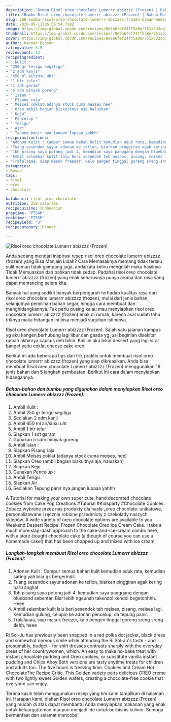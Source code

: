 ```yaml
---
description: "Bumbu Risol oreo chocolate Lumerrr abizzzz (Frozen) | Bahan Membuat Risol oreo chocolate Lumerrr abizzzz (Frozen) Yang Lezat Sekali"
title: "Bumbu Risol oreo chocolate Lumerrr abizzzz (Frozen) | Bahan Membuat Risol oreo chocolate Lumerrr abizzzz (Frozen) Yang Lezat Sekali"
slug: 280-bumbu-risol-oreo-chocolate-lumerrr-abizzzz-frozen-bahan-membuat-risol-oreo-chocolate-lumerrr-abizzzz-frozen-yang-lezat-sekali
date: 2020-09-11T05:56:54.718Z
image: https://img-global.cpcdn.com/recipes/8e9a6fef24ff5a8e/751x532cq70/risol-oreo-chocolate-lumerrr-abizzzz-frozen-foto-resep-utama.jpg
thumbnail: https://img-global.cpcdn.com/recipes/8e9a6fef24ff5a8e/751x532cq70/risol-oreo-chocolate-lumerrr-abizzzz-frozen-foto-resep-utama.jpg
cover: https://img-global.cpcdn.com/recipes/8e9a6fef24ff5a8e/751x532cq70/risol-oreo-chocolate-lumerrr-abizzzz-frozen-foto-resep-utama.jpg
author: Hannah Benson
ratingvalue: 3.5
reviewcount: 12
recipeingredient:
- " Kulit "
- "250 gr terigu segitiga"
- "2 sdm kanji"
- "650 ml airsusu uht"
- "1 btr telur"
- "1 sdt garam"
- "5 sdm minyak goreng"
- " Isian "
- " Pisang raja"
- " Meises coklat adanya stock cuma meises hee"
- " Oreo ambil bagian biskuitnya aja haluskan"
- " Keju"
- " Pencelup "
- " Terigu"
- " Air"
- " Tepung panir nya jangan lupaaa yahhh"
recipeinstructions:
- "Adonan Kulit : Campur semua bahan kulit kemudian aduk rata, kemudian saring yah biar gk bergerindil."
- "Tuang sesendok sayur adonan ke teflon, biarkan pinggiran agak kering baru angkat"
- "1bh pisang saya potong jadi 4, kemudian saya panggang dengan blueband sebentar. Biar lebih ngeunah takendol kendol begetohhhh. Heee"
- "Ambil selembar kulit lalu beri sesendok teh meises, pisang, meises lagi. Kemudian gulung, celupin ke adonan pencelup, da tepung panir."
- "Tralalaaaa, siap masuk freezer, kalo pengen tinggal goreng sreng sreng dehh, heee"
categories:
- Resep
tags:
- risol
- oreo
- chocolate

katakunci: risol oreo chocolate 
nutrition: 258 calories
recipecuisine: Indonesian
preptime: "PT34M"
cooktime: "PT55M"
recipeyield: "3"
recipecategory: Dinner

---
```



![Risol oreo chocolate Lumerrr abizzzz (Frozen)](https://img-global.cpcdn.com/recipes/8e9a6fef24ff5a8e/751x532cq70/risol-oreo-chocolate-lumerrr-abizzzz-frozen-foto-resep-utama.jpg)

Anda sedang mencari inspirasi resep risol oreo chocolate lumerrr abizzzz (frozen) yang Bisa Manjain Lidah? Cara Memasaknya memang tidak terlalu sulit namun tidak gampang juga. andaikata keliru mengolah maka hasilnya Tidak Memuaskan dan bahkan tidak sedap. Padahal risol oreo chocolate lumerrr abizzzz (frozen) yang enak seharusnya punya aroma dan rasa yang dapat memancing selera kita.

Banyak hal yang sedikit banyak berpengaruh terhadap kualitas rasa dari risol oreo chocolate lumerrr abizzzz (frozen), mulai dari jenis bahan, selanjutnya pemilihan bahan segar, hingga cara membuat dan menghidangkannya. Tak perlu pusing kalau mau menyiapkan risol oreo chocolate lumerrr abizzzz (frozen) enak di rumah, karena asal sudah tahu triknya maka hidangan ini bisa menjadi suguhan istimewa.

Risol oreo chocolate Lumerrr abizzzz (Frozen). Salah satu jajanan kampus yg aku kangen,berhubung lagi libur,dan gaada yg jual beginian disekitar rumah akhirnya capcus deh bikin. Kali ini aku bikin dessert yang lagi viral banget yaitu coklat cheese cake oreo.


Berikut ini ada beberapa tips dan trik praktis untuk membuat risol oreo chocolate lumerrr abizzzz (frozen) yang siap dikreasikan. Anda bisa membuat Risol oreo chocolate Lumerrr abizzzz (Frozen) menggunakan 16 jenis bahan dan 5 langkah pembuatan. Berikut ini cara dalam menyiapkan hidangannya.

<!--inarticleads1-->

##### Bahan-bahan dan bumbu yang digunakan dalam menyiapkan Risol oreo chocolate Lumerrr abizzzz (Frozen):

1. Ambil  Kulit :
1. Ambil 250 gr terigu segitiga
1. Sediakan 2 sdm kanji
1. Ambil 650 ml air/susu uht
1. Ambil 1 btr telur
1. Siapkan 1 sdt garam
1. Gunakan 5 sdm minyak goreng
1. Ambil  Isian :
1. Siapkan  Pisang raja
1. Ambil  Meises coklat (adanya stock cuma meises, hee)
1. Siapkan  Oreo (ambil bagian biskuitnya aja, haluskan)
1. Siapkan  Keju
1. Gunakan  Pencelup :
1. Ambil  Terigu
1. Siapkan  Air
1. Sediakan  Tepung panir nya jangan lupaaa yahhh


A Tutorial for making your own super cute, hand decorated chocolate cookies from Cake Pop Creations #Tutorial #Kidsparty #Chocolate Cookies. Zobacz wybrane przez nas produkty dla hasła „oreo chocolate: unikatowe, personalizowane i ręcznie robione przedmioty z czekolady naszych sklepów. A wide variety of oreo chocolate options are available to you Weekend Dessert Recipe: Frozen Chocolate Oreo Ice Cream Cake. I take a much more slap-dash approach to the cake-and-ice-cream combo here, with a store-bought chocolate cake (although of course you can use a homemade cake!) that has been chopped up and mixed with ice cream. 

<!--inarticleads2-->

##### Langkah-langkah membuat Risol oreo chocolate Lumerrr abizzzz (Frozen):

1. Adonan Kulit : Campur semua bahan kulit kemudian aduk rata, kemudian saring yah biar gk bergerindil.
1. Tuang sesendok sayur adonan ke teflon, biarkan pinggiran agak kering baru angkat
1. 1bh pisang saya potong jadi 4, kemudian saya panggang dengan blueband sebentar. Biar lebih ngeunah takendol kendol begetohhhh. Heee
1. Ambil selembar kulit lalu beri sesendok teh meises, pisang, meises lagi. Kemudian gulung, celupin ke adonan pencelup, da tepung panir.
1. Tralalaaaa, siap masuk freezer, kalo pengen tinggal goreng sreng sreng dehh, heee


Ri Sol-Ju has previously been snapped in a red polka dot jacket, black dress and somewhat nervous smile while attending the Ri Sol-Ju&#39;s taste - and presumably, budget - for shift dresses contrasts sharply with the everyday dress of her countrywomen, which. An easy to make no-bake treat with instant chocolate pudding and Oreo cookies, or substitute vanilla instant pudding and Chips Ahoy Both versions are tasty anytime treats for children and adults too. The five hours is freezing time. Cookies and Cream Hot ChocolateThe Recipe Critic. This Golden variety pairs delicious OREO creme with two lightly sweet Golden wafers, creating a chocolate-free cookie that everyone can enjoy. 

Terima kasih telah menggunakan resep yang tim kami tampilkan di halaman ini. Harapan kami, olahan Risol oreo chocolate Lumerrr abizzzz (Frozen) yang mudah di atas dapat membantu Anda menyiapkan makanan yang enak untuk keluarga/teman maupun menjadi ide untuk berbisnis kuliner. Semoga bermanfaat dan selamat mencoba!
